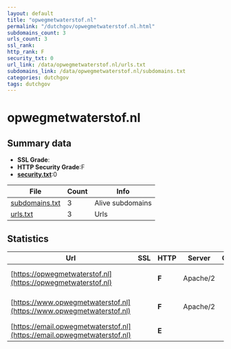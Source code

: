 ```yaml
---
layout: default
title: "opwegmetwaterstof.nl"
permalink: "/dutchgov/opwegmetwaterstof.nl.html"
subdomains_count: 3
urls_count: 3
ssl_rank: 
http_rank: F
security_txt: 0
url_link: /data/opwegmetwaterstof.nl/urls.txt
subdomains_link: /data/opwegmetwaterstof.nl/subdomains.txt
categories: dutchgov
tags: dutchgov
---
```



# opwegmetwaterstof.nl
## Summary data


 - **SSL Grade**:
 - **HTTP Security Grade**:F
 - **[security.txt](https://www.digitaleoverheid.nl/nieuws/standaard-security-txt-nu-verplicht-voor-overheid/)**:0


| File       | Count | Info |
|------------|-------|------|
|[subdomains.txt](/DutchGovScope/data/opwegmetwaterstof.nl/subdomains.txt)|3|Alive subdomains|
|[urls.txt](/DutchGovScope/data/opwegmetwaterstof.nl/urls.txt)|3|Urls|


## Statistics


| Url | SSL | HTTP | Server | Cookie | HSTS | CORS | CTO | CSP | XFO | XXP | RP |FP| Tech |Title |
|--------|-------|-------|------|------|------|------|------|------|------|------|------|------|------|------|
|[https://opwegmetwaterstof.nl](https://opwegmetwaterstof.nl)| | **F**|Apache/2| | | | | | | | :white_check_mark: | |Apache HTTP Server:2|403 Forbidden|
|[https://www.opwegmetwaterstof.nl](https://www.opwegmetwaterstof.nl)| | **F**|Apache/2| | | | | | | | :white_check_mark: | |Apache HTTP Server:2|403 Forbidden|
|[https://email.opwegmetwaterstof.nl](https://email.opwegmetwaterstof.nl)| | **E**|| | | | | | | | :white_check_mark: | |||


